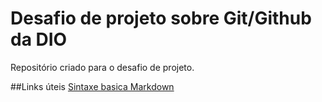 # Desafio de projeto sobre Git/Github da DIO
Repositório criado para o desafio de projeto. 

##Links úteis
[Sintaxe basica Markdown](https://www.markdownguide.org/basic-syntax/)
